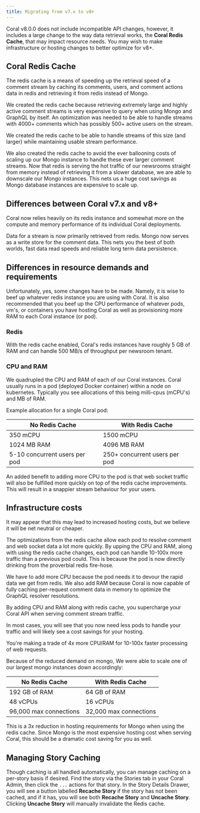 ```yaml
---
title: Migrating from v7.x to v8+
---
```


Coral v8.0.0 does not include incompatible API changes, however, it includes a large change to the way data retrieval works, the **Coral Redis Cache**, that may impact resource needs. You may wish to make infrastructure or hosting changes to better optimize for v8+.

## Coral Redis Cache

The redis cache is a means of speeding up the retrieval speed of a comment stream by caching its comments, users, and comment actions data in redis and retrieving it from redis instead of Mongo.

We created the redis cache because retrieving extremely large and highly active comment streams is very expensive to query when using Mongo and GraphQL by itself. An optimization was needed to be able to handle streams with 4000+ comments which has possibly 500+ active users on the stream.

We created the redis cache to be able to handle streams of this size (and larger) while maintaining usable stream performance.

We also created the redis cache to avoid the ever ballooning costs of scaling up our Mongo instance to handle these ever larger comment streams. Now that redis is serving the hot traffic of our newsrooms straight from memory instead of retrieving it from a slower database, we are able to downscale our Mongo instances. This nets us a huge cost savings as Mongo database instances are expensive to scale up.

## Differences between Coral v7.x and v8+

Coral now relies heavily on its redis instance and somewhat more on the compute and memory performance of its individual Coral deployments.

Data for a stream is now primarily retrieved from redis. Mongo now serves as a write store for the comment data. This nets you the best of both worlds, fast data read speeds and reliable long term data persistence.

## Differences in resource demands and requirements

Unfortunately, yes, some changes have to be made. Namely, it is wise to beef up whatever redis instance you are using with Coral. It is also recommended that you beef up the CPU performance of whatever pods, vm's, or containers you have hosting Coral as well as provisioning more RAM to each Coral instance (or pod).

### Redis

With the redis cache enabled, Coral's redis instances have roughly 5 GB of RAM and can handle 500 MB/s of throughput per newsroom tenant.

### CPU and RAM

We quadrupled the CPU and RAM of each of our Coral instances. Coral usually runs in a pod (deployed Docker container) within a node on kubernetes. Typically you see allocations of this being milli-cpus (mCPU's) and MB of RAM.

Example allocation for a single Coral pod:

| No Redis Cache                | With Redis Cache              |
|-------------------------------|-------------------------------|
| 350 mCPU                      | 1500 mCPU                     |
| 1024 MB RAM                   | 4096 MB RAM                   |
| 5-10 concurrent users per pod | 250+ concurrent users per pod |

An added benefit to adding more CPU to the pod is that web socket traffic will also be fulfilled more quickly on top of the redis cache improvements. This will result in a snappier stream behaviour for your users.

## Infrastructure costs

It may appear that this may lead to increased hosting costs, but we believe it will be net neutral or cheaper.

The optimizations from the redis cache allow each pod to resolve comment and web socket data a lot more quickly. By upping the CPU and RAM, along with using the redis cache changes, each pod can handle 10-100x more traffic than a previous pod could. This is because the pod is now directly drinking from the proverbial redis fire-hose.

We have to add more CPU because the pod needs it to devour the rapid data we get from redis. We also add RAM because Coral is now capable of fully caching per-request comment data in memory to optimize the GraphQL resolver resolutions.

By adding CPU and RAM along with redis cache, you supercharge your Coral API when serving comment stream traffic.

In most cases, you will see that you now need less pods to handle your traffic and will likely see a cost savings for your hosting.

You're making a trade of 4x more CPU/RAM for 10-100x faster processing of web requests.

Because of the reduced demand on mongo, We were able to scale one of our largest mongo instances down accordingly:

| No Redis Cache         | With Redis Cache       |
|------------------------|------------------------|
| 192 GB of RAM          | 64 GB of RAM           |
| 48 vCPUs               | 16 vCPUs               |
| 96,000 max connections | 32,000 max connections |

This is a 3x reduction in hosting requirements for Mongo when using the redis cache. Since Mongo is the most expensive hosting cost when serving Coral, this should be a dramatic cost saving for you as well.

## Managing Story Caching

Though caching is all handled automatically, you can manage caching on a per-story basis if desired. Find the story via the Stories tab in your Coral Admin, then click the `...` actions for that story. In the Story Details Drawer, you will see a button labelled **Recache Story** if the story has not been cached, and if it has, you will see both **Recache Story** and **Uncache Story**. Clicking **Uncache Story** will manually invalidate the Redis cache.

